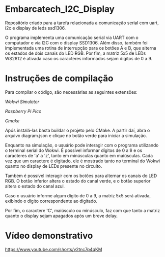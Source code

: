 # Embarcatech_I2C_Display
Repositório criado para a tarefa relacionada a comunicação serial com uart, i2c e display de leds ssd1306.


O programa implementa uma comunicação serial via UART com o computador e via I2C com o display SSD1306.
Além disso, também foi implementada uma rotina de interrupção para os botões A e B, que alterna os estados de dois canais do LED RGB.
Por fim, a matriz 5x5 de LEDs WS2812 é ativada caso os caracteres informados sejam dígitos de 0 a 9.

# Instruções de compilação

Para compilar o código, são necessárias as seguintes extensões: 

*Wokwi Simulator*

*Raspberry Pi Pico*

*Cmake*

Após instalá-las basta buildar o projeto pelo CMake. A partir daí, abra o arquivo 
diagram.json e clique no botão verde para iniciar a simulação.

Enquanto na simulação, o usuário pode interagir com o programa utilizando o terminal serial do Wokwi.
É possível informar dígitos de 0 a 9 e os caracteres de 'a' a 'z', tanto em minúsculas quanto em maiúsculas.
Cada vez que um caractere é digitado, ele é mostrado tanto no terminal do Wokwi quanto no display de LEDs presente no circuito.

Também é possível interagir com os botões para alternar os canais do LED RGB. O botão inferior altera o estado do canal verde, e o botão superior altera o estado do canal azul.

Caso o usuário informe algum dígito de 0 a 9, a matriz 5x5 será ativada, exibindo o dígito correspondente ao digitado.

Por fim, o caractere 'C', maiúsculo ou minúsculo, faz com que tanto a matriz quanto o display sejam apagados após um breve delay.

# Vídeo demonstrativo

https://www.youtube.com/shorts/v2tnc7p4qKM
